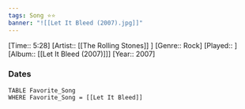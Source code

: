 ```yaml
---
tags: Song ⭐⭐ 
banner: "![[Let It Bleed (2007).jpg]]"
---
```

[Time:: 5:28]
[Artist:: [[The Rolling Stones]] ]
[Genre:: Rock]
[Played:: ]
[Album:: [[Let It Bleed (2007)]]]
[Year:: 2007]
### Dates
````dataview
TABLE Favorite_Song
WHERE Favorite_Song = [[Let It Bleed]]
````
